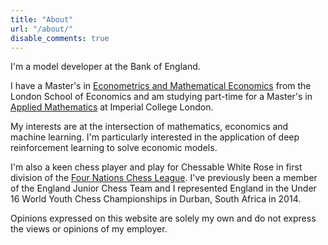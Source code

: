 ```yaml
---
title: "About"
url: "/about/"
disable_comments: true
---
```


I'm a model developer at the Bank of England.


I have a Master's in [Econometrics and Mathematical Economics](https://www.lse.ac.uk/study-at-lse/Graduate/degree-programmes-2023/MSc-Econometrics-and-Mathematical-Economics) from the London School of Economics and am studying part-time for a Master's in [Applied Mathematics](https://www.imperial.ac.uk/study/courses/postgraduate-taught/applied-mathematics/) at Imperial College London.

My interests are at the intersection of mathematics, economics and machine learning. I'm particularly interested in the application of deep reinforcement learning to solve economic models. 

I'm also a keen chess player and play for Chessable White Rose in first division of the [Four Nations Chess League](https://www.4ncl.co.uk/). I've previously been a member of the England Junior Chess Team and I represented England in the Under 16 World Youth Chess Championships in Durban, South Africa in 2014.

Opinions expressed on this website are solely my own and do not express the views or opinions of my employer.